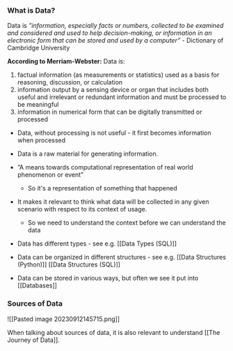 ### What is Data?
Data is *”information, especially facts or numbers, collected to be examined and considered and used to help decision-making, or information in an electronic form that can be stored and used by a computer”*
	- Dictionary of Cambridge University

**According to Merriam-Webster:**
Data is:
1. factual information (as measurements or statistics) used as a basis for reasoning, discussion, or calculation
2. information output by a sensing device or organ that includes both useful and irrelevant or redundant information and must be processed to be meaningful
3. information in numerical form that can be digitally transmitted or processed


- Data, without processing is not useful - it first becomes information when processed
- Data is a raw material for generating information.
- ”A means towards computational representation of real world phenomenon or event”
	- So it's a representation of something that happened
- It makes it relevant to think what data will be collected in any given scenario with respect to its context of usage.
	- So we need to understand the context before we can understand the data


- Data has different types - see e.g. [[Data Types (SQL)]]
- Data can be organized in different structures - see e.g. [[Data Structures (Python)]] [[Data Structures (SQL)]]
- Data can be stored in various ways, but often we see it put into [[Databases]]

### Sources of Data
![[Pasted image 20230912145715.png]]

When talking about sources of data, it is also relevant to understand [[The Journey of Data]]. 